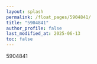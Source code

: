 ```yaml
---
layout: splash
permalink: /float_pages/5904841/
title: "5904841"
author_profile: false
last_modified_at: 2025-06-13
toc: false
---
```

 
5904841
